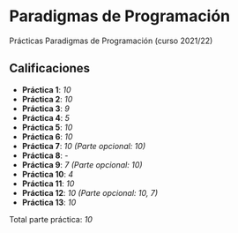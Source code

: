 # Paradigmas de Programación

Prácticas Paradigmas de Programación (curso 2021/22)

## Calificaciones

- **Práctica 1**: *10*
- **Práctica 2**: *10*
- **Práctica 3**: *9*
- **Práctica 4**: *5*
- **Práctica 5**: *10*
- **Práctica 6**: *10*
- **Práctica 7**: *10 (Parte opcional: 10)*
- **Práctica 8**: *-*
- **Práctica 9**: *7 (Parte opcional: 10)*
- **Práctica 10**: *4*
- **Práctica 11**: *10*
- **Práctica 12**: *10 (Parte opcional: 10, 7)*
- **Práctica 13**: *10*

Total parte práctica: *10*
